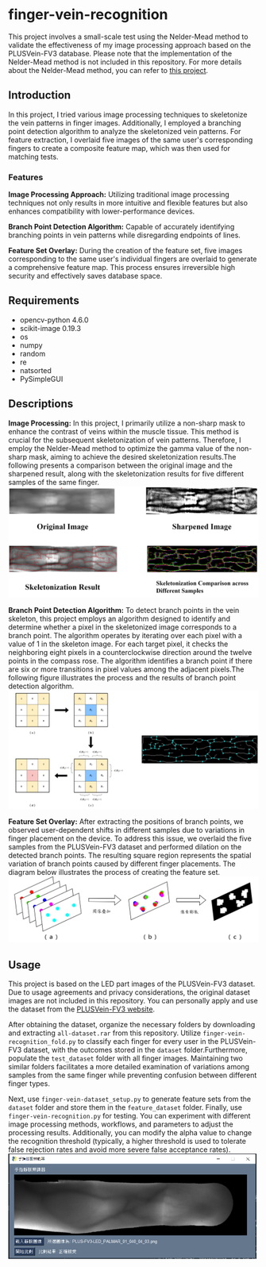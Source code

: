 # finger-vein-recognition
This project involves a small-scale test using the Nelder-Mead method to validate the effectiveness of my image processing approach based on the PLUSVein-FV3 database. Please note that the implementation of the Nelder-Mead method is not included in this repository. For more details about the Nelder-Mead method, you can refer to [this project](https://github.com/yahfou/Nelder-Mead-method_python-version).
## Introduction
In this project, I tried various image processing techniques to skeletonize the vein patterns in finger images. Additionally, I employed a branching point detection algorithm to analyze the skeletonized vein patterns. For feature extraction, I overlaid five images of the same user's corresponding fingers to create a composite feature map, which was then used for matching tests.
### Features
**Image Processing Approach:** Utilizing traditional image processing techniques not only results in more intuitive and flexible features but also enhances compatibility with lower-performance devices.

**Branch Point Detection Algorithm:** Capable of accurately identifying branching points in vein patterns while disregarding endpoints of lines.

**Feature Set Overlay:** During the creation of the feature set, five images corresponding to the same user's individual fingers are overlaid to generate a comprehensive feature map. This process ensures irreversible high security and effectively saves database space.
## Requirements
* opencv-python 4.6.0
* scikit-image 0.19.3
* os
* numpy
* random
* re
* natsorted
* PySimpleGUI
## Descriptions
**Image Processing:** In this project, I primarily utilize a non-sharp mask to enhance the contrast of veins within the muscle tissue. This method is crucial for the subsequent skeletonization of vein patterns. Therefore, I employ the Nelder-Mead method to optimize the gamma value of the non-sharp mask, aiming to achieve the desired skeletonization results.The following presents a comparison between the original image and the sharpened result, along with the skeletonization results for five different samples of the same finger.
![imageprocess](sample/imageprocess.png)

**Branch Point Detection Algorithm:** To detect branch points in the vein skeleton, this project employs an algorithm designed to identify and determine whether a pixel in the skeletonized image corresponds to a branch point. The algorithm operates by iterating over each pixel with a value of 1 in the skeleton image. For each target pixel, it checks the neighboring eight pixels in a counterclockwise direction around the twelve points in the compass rose. The algorithm identifies a branch point if there are six or more transitions in pixel values among the adjacent pixels.The following figure illustrates the process and the results of branch point detection algorithm.
![Branch Point Detection Algorithm](sample/Branch_Point_Detection_Algorithm.png)

**Feature Set Overlay:** After extracting the positions of branch points, we observed user-dependent shifts in different samples due to variations in finger placement on the device. To address this issue, we overlaid the five samples from the PLUSVein-FV3 dataset and performed dilation on the detected branch points. The resulting square region represents the spatial variation of branch points caused by different finger placements. The diagram below illustrates the process of creating the feature set.
![Feature_Set_Overlay](sample/Feature_Set_Overlay.png)
## Usage
This project is based on the LED part images of the PLUSVein-FV3 dataset. Due to usage agreements and privacy considerations, the original dataset images are not included in this repository. You can personally apply and use the dataset from the [PLUSVein-FV3 website](https://wavelab.at/sources/PLUSVein-FV3/).

After obtaining the dataset, organize the necessary folders by downloading and extracting `all-dataset.rar` from this repository. Utilize `finger-vein-recognition_fold.py` to classify each finger for every user in the PLUSVein-FV3 dataset, with the outcomes stored in the `dataset` folder.Furthermore, populate the `test_dataset` folder with all finger images. Maintaining two similar folders facilitates a more detailed examination of variations among samples from the same finger while preventing confusion between different finger types.

Next, use `finger-vein-dataset_setup.py` to generate feature sets from the `dataset` folder and store them in the `feature_dataset` folder. Finally, use `finger-vein-recognition.py` for testing. You can experiment with different image processing methods, workflows, and parameters to adjust the processing results. Additionally, you can modify the alpha value to change the recognition threshold (typically, a higher threshold is used to tolerate false rejection rates and avoid more severe false acceptance rates).
<img src="sample/GUI.PNG" width="500">
